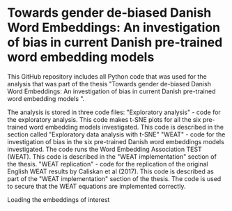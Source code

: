 # Towards gender de-biased Danish Word Embeddings: An investigation of bias in current Danish pre-trained word embedding models

This GitHub repository includes all Python code that was used for the analysis that was part of the thesis "Towards gender de-biased Danish Word Embeddings: An investigation of bias in current Danish pre-trained word embedding models
".

The analysis is stored in three code files:
"Exploratory analysis" - code for the exploratory analysis. This code makes t-SNE plots for all the six pre-trained word embedding models investigated. This code is described in the section called "Exploratory data analysis with t-SNE"
"WEAT" - code for the investigation of bias in the six pre-trained Danish word embeddings models investigated. The code runs the Word Embedding Association TEST (WEAT). This code is described in the "WEAT implementation" section of the thesis.
"WEAT replication" - code for the replication of the original English WEAT results by Caliskan et al (2017). This code is described as part of the "WEAT implementation" section of the thesis. The code is used to secure that the WEAT equations are implemented correctly.


Loading the embeddings of interest
